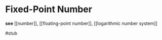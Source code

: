 # Fixed-Point Number

**see** [[number]], [[floating-point number]], [[logarithmic number system]]

#stub
